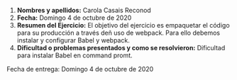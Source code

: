 1. **Nombres y apellidos:** Carola Casais Reconod
2. **Fecha:** Domingo 4 de octubre de 2020
3. **Resumen del Ejercicio:** El objetivo del ejercicio es empaquetar el código para su producción a través deñ uso de webpack. Para ello debemos instalar y 
configurar Babel y webpack.
4. **Dificultad o problemas presentados y como se resolvieron:** Dificultad para instalar Babel en command promt.

Fecha de entrega: Domingo 4 de octubre de 2020
